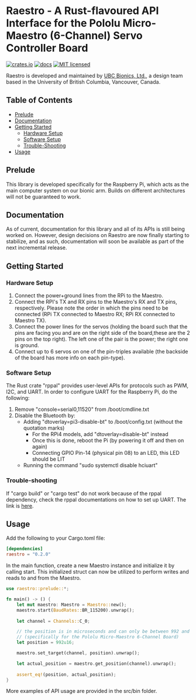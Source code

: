 # Raestro - A Rust-flavoured API Interface for the Pololu Micro-Maestro (6-Channel) Servo Controller Board
[![crates.io](https://meritbadge.herokuapp.com/raestro)](https://crates.io/crates/raestro)
[![docs](https://docs.rs/raestro/badge.svg)](https://docs.rs/crate/raestro)
[![MIT licensed](https://img.shields.io/badge/license-MIT-blue.svg)](LICENSE.md)

Raestro is developed and maintained by [UBC Bionics, Ltd.](https://ubcbionics.com/), a design team based in the University of British Columbia, Vancouver, Canada.

## Table of Contents
- [Prelude](#Prelude)
- [Documentation](#Documentation)
- [Getting Started](#Getting-Started)
	- [Hardware Setup](#Hardware-Setup)
	- [Software Setup](#Software-Setup)
	- [Trouble-Shooting](#Trouble-Shooting)
- [Usage](#Usage)

## Prelude
This library is developed specifically for the Raspberry Pi, which acts as the main computer system on our bionic arm. Builds on different architectures will not be guaranteed to work.

## Documentation
As of current, documentation for this library and all of its APIs is still being worked on. However, design decisions on Raestro are now finally starting to stabilize, and as such, documentation will soon be available as part of the next incremental release.

## Getting Started

### Hardware Setup
1. Connect the power+ground lines from the RPi to the Maestro.
2. Connect the RPI's TX and RX pins to the Maestro's RX and TX pins, respectively. Please note the order in which the pins need to be connected (RPi TX connected to Maestro RX; RPi RX connected to Maestro TX).
3. Connect the power lines for the servos (holding the board such that the pins are facing you and are on the right side of the board,these are the 2 pins on the top right). The left one of the pair is the power; the right one is ground.
4. Connect up to 6 servos on one of the pin-triples available (the backside of the board has more info on each pin-type).

### Software Setup
The Rust crate "rppal" provides user-level APIs for protocols such as PWM, I2C, and UART.
In order to configure UART for the Raspberry Pi, do the following:
1. Remove "console=serial0,11520" from /boot/cmdline.txt
2. Disable the Bluetooth by:
	* Adding "dtoverlay=pi3-disable-bt" to /boot/config.txt (without the quotation marks)
		* For the RPi4 models, add "dtoverlay=disable-bt" instead
		* Once this is done, reboot the Pi (by powering it off and then on again)
		* Connecting GPIO Pin-14 (physical pin 08) to an LED, this LED should be LIT
	* Running the command "sudo systemctl disable hciuart"

### Trouble-shooting
If "cargo build" or "cargo test" do not work because of the rppal dependency, check the rppal documentations on how to set up UART.
The link is [here](https://docs.rs/rppal/0.11.3/rppal/uart/index.html).

## Usage
Add the following to your Cargo.toml file:
```toml
[dependencies]
raestro = "0.2.0"
```
In the main function, create a new Maestro instance and initialize it by calling start.
This initialized struct can now be utilized to perform writes and reads to and from the Maestro.
```rust
use raestro::prelude::*;

fn main() -> () {
	let mut maestro: Maestro = Maestro::new();
	maestro.start(BaudRates::BR_115200).unwrap();
    
	let channel = Channels::C_0;

	// the position is in microseconds and can only be between 992 and 2000
	// (specifically for the Pololu Micro-Maestro 6-Channel Board)
	let position = 992u16;

	maestro.set_target(channel, position).unwrap();

	let actual_position = maestro.get_position(channel).unwrap();
	
	assert_eq!(position, actual_position);
}
```
More examples of API usage are provided in the src/bin folder.
